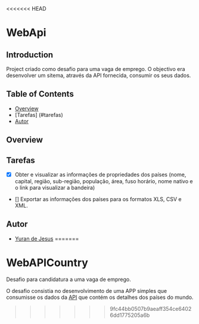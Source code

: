 <<<<<<< HEAD
# WebApi
## Introduction
Project criado como desafio para uma vaga de emprego. O objectivo era desenvolver um sitema, através da API fornecida, consumir os seus dados.

## Table of Contents

- [Overview](#overview)
- [Tarefas] (#tarefas)
- [Autor](#autor)

## Overview

## Tarefas
- [x] Obter e visualizar as informações de propriedades dos países (nome, capital, região, sub-região, população, área, fuso horário, nome nativo e o link para visualizar a bandeira)
- [] Exportar as informações dos países para os formatos XLS, CSV e XML.

## Autor
- [Yuran de Jesus](https://github.com/Yuran-de-Jesus)
=======
# WebAPICountry
Desafio para candidatura a uma vaga de emprego.

O desafio consistia no desenvolvimento de uma APP simples que consumisse os dados da [API](https://restcountries.com/v3.1/) que contém os detalhes dos países do mundo.
>>>>>>> 9fc44bb0507b9aeaff354ce64026dd1775205a6b
